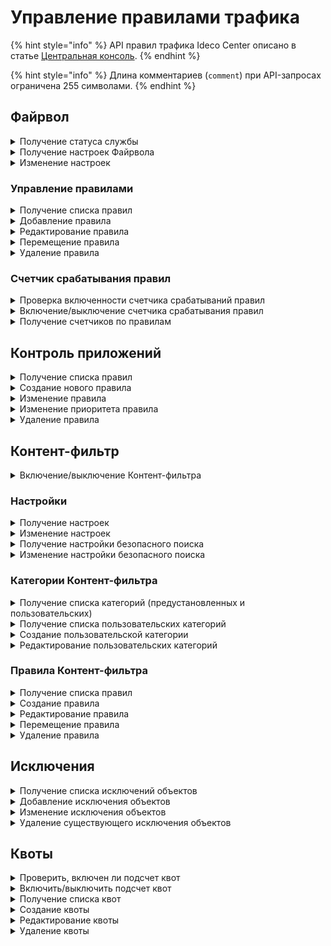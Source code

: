 # Управление правилами трафика

{% hint style="info" %}
API правил трафика Ideco Center описано в статье [Центральная консоль](/api/cc-api.md).
{% endhint %}

{% hint style="info" %}
Длина комментариев (`comment`) при API-запросах ограничена 255 символами.
{% endhint %}

## Файрвол

<details>
<summary>Получение статуса службы</summary>

```
GET /firewall/status
```

**Ответ на успешный запрос:**

```json
[
   {
      "name": "rules-in-kernel",
      "status": "active | activating | deactivating | failed | inactive | reloading",
      "msg": [ "string" ]  //(Список строк, поясняющих текущее состояние)
    },
   {
      "msg": [ "string" ],
      "status": "active",
      "name": "auto-snat"
    }
]
```

</details>

<details>
<summary>Получение настроек Файрвола</summary>

### Включенность пользовательских правил

```
GET /firewall/state
```

**Ответ на успешный запрос:**

```json
{
    "enabled": "boolean"
} 
```

* `enabled` - Опция раздела Файрвол включен (true) или
отключен (false).

### Логирование правил

```
GET /firewall/settings
```

**Ответ на успешный запрос:**

```json
{
    "automatic_snat_enabled": "boolean",
    "log_mode": "nothing" | "all" | "selected",
    "log_actions": ["accept" | "drop" | "dnat" | "snat" | "mark_log" | "mark_not_log"]
} 
```

</details>

<details>
<summary>Изменение настроек</summary>

```
PUT /firewall/settings
```

**Json-тело запроса:**

```json
{
    "automatic_snat_enabled": "boolean",
    "log_mode": "nothing" | "all" | "selected",
    "log_actions": ["accept" | "drop" | "dnat" | "snat" | "mark_log" | "mark_not_log"]
} 
```

* `automatic_snat_enabled` - включение автоматического SNAT;
* `log_mode` - режим логирования;
* `log_actions` - события, которые будут логироваться. 

**Ответ на успешный запрос**: 200 ОК

</details>

### Управление правилами

<details>
<summary>Получение списка правил</summary>

* `GET /firewall/rules/forward` - раздел FORWARD;
* `GET /firewall/rules/input` - раздел INPUT;
* `GET /firewall/rules/dnat` - раздел DNAT;
* `GET /firewall/rules/snat` - раздел SNAT;
* `GET /firewall/rules/log` - раздел Логирование.

**Ответ на успешный запрос:**

```json5
[
   "FilterRuleObject|DnatRuleObject|SnatRuleObject",
]
```

**Обьект FilterRuleObject**

```json5
{
    "id": "integer",
    "parent_id": "string",
    "enabled": "boolean",
    "protocol": "string",
    "source_addresses": [ "string" ],
    "source_addresses_negate": "boolean",
    "source_ports": [ "string" ],
    "incoming_interface": "string",
    "destination_addresses": [ "string" ],
    "destination_addresses_negate": "boolean",
    "destination_ports": [ "string" ],
    "outgoing_interface": "string",
    "hip_profiles": [ "string" ],
    "dpi_profile": "string",
    "dpi_enabled": "boolean",
    "ips_profile": "string",
    "ips_enabled": "boolean",
    "timetable": [ "string" ],
    "comment": "string",
    "action": "accept | drop"
}
```

* `id` - идентификатор правила.
* `parent_id` - идентификатор группы в Ideco Center, в которую входит сервер, или константа "f3ffde22-a562-4f43-ac04-c40fcec6a88c" (соответствует Корневой группе);
* `enabled` - включено (true) или выключено (false) правило;
* `protocol` - протокол;
* `source_addresses` - адрес источника;
* `source_addresses_negate` - инвертировать адрес источника;
* `source_ports` - порты источников, список идентификаторов алиасов;
* `incoming_interface` - зона источника;
* `destination_addresses` - адрес назначения;
* `destination_addresses_negate` - инвертировать адрес назначения;
* `destination_ports` - порты назначения;
* `outgoing_interface` - зона назначения;
* `hip_profiles` - HIP-профили;
* `dpi_profile` - строка в формате UUID, идентификатор профиля DPI. Не может быть пустой строкой, если `dpi_enabled` = `true`;
* `dpi_enabled` - включена/выключена обработка с помощью модуля **Контроль приложений**;
* `ips_profile` - строка в формате UUID, идентификатор профиля IPS. Не может быть пустой строкой, если `ips_enabled` = `true`;
* `ips_enabled` - включена/выключена обработка с помощью модуля **Предотвращение вторжений**;
* `timetable` - время действия;
* `comment` - комментарий (может быть пустым);
* `action` - действие:
  * `accept` - разрешить;
  * `drop` - запретить.

**Обьект DnatRuleObject**

```json5
{
    "id": "integer",
    "parent_id": "string",
    "enabled": "boolean",
    "protocol": "string",
    "source_addresses": [ "string" ],
    "source_addresses_negate": "boolean",
    "source_ports": [ "string" ],
    "incoming_interface": "string",
    "destination_addresses": [ "string" ],
    "destination_addresses_negate": "boolean",
    "destination_ports": [ "string" ],
    "timetable": [ "string" ],
    "comment": "string",
    "action": "accept | dnat",
    "change_destination_address": "null | string",
    "change_destination_port": "null | string"
}
```

* `action` - действие:
  * `accept` - разрешить;
  * `dnat` - производить DNAT.
* `change_destination_address` - IP-адрес или диапазон IP-адресов для замены назначения, или `null`, если `action` = `accept`;
* `change_destination_port` - порт или диапазон портов для замены значения, или `null`, если `action` = `accept`.

**Обьект SnatRuleObject**

```json5
{
    "id": "integer",
    "parent_id": "string",
    "enabled": "boolean",
    "protocol": "string",
    "source_addresses": [ "string" ],
    "source_addresses_negate": "boolean",
    "source_ports": [ "string" ],
    "destination_addresses": [ "string" ],
    "destination_addresses_negate": "boolean",
    "destination_ports": [ "string" ],
    "outgoing_interface": "string",
    "timetable": [ "string" ],
    "comment": "string",
    "action": "accept | snat",
    "change_source_address": "null | string"
}
```

* `action` - действие:
  * `accept` - разрешить;
  * `snat` - производить SNAT.
* `change_destination_address` - IP-адрес для замены источника, или `null`, если `action` = `accept`.

</details>

<details>
<summary>Добавление правила</summary>

* `POST /firewall/rules/forward?anchor_item_id=123&insert_after={true|false}` - раздел FORWARD;
* `POST /firewall/rules/input?anchor_item_id=123&insert_after={true|false}` - раздел INPUT;
* `POST /firewall/rules/dnat?anchor_item_id=123&insert_after={true|false}` - раздел DNAT;
* `POST /firewall/rules/snat?anchor_item_id=123&insert_after={true|false}` - раздел SNAT;
* `POST /firewall/rules/log?anchor_item_id=123&insert_after={true|false}` - раздел Логирование.

  * `anchor_item_id` - идентификатор правила, ниже или выше которого нужно создать новое. Если отсутствует, то новое правило будет добавлено в конец таблицы;
  * `insert_after` - вставка до или после. Если значение `true` или отсутствует, то новое правило будет добавлено сразу после указанного в `anchor_item_id`. Если `false` - на месте указанного в `anchor_item_id`.

**Json-тело запроса:**

```json5
[
   "FilterRuleObject|DnatRuleObject|SnatRuleObject",
]
```

* В запросе не должно быть `id`, так как правило ещё не создано и не имеет идентификатора.

**Ответ на успешный запрос:**

```json5
{
    "id": "integer"
}
```

* `id` - идентификатор созданного правила.

</details>

<details>
<summary>Редактирование правила</summary>

* `PUT /firewall/rules/forward/<id правила>` - раздел FORWARD;
* `PUT /firewall/rules/input/<id правила>` - раздел INPUT;
* `PUT /firewall/rules/dnat/<id правила>` - раздел DNAT;
* `PUT /firewall/rules/snat/<id правила>` - раздел SNAT;
* `PUT /firewall/rules/log/<id правила>` - раздел Логирование.

**Json-тело запроса:**

```json5
[
   "FilterRuleObject|DnatRuleObject|SnatRuleObject",
]
```

**Ответ на успешный запрос:** 200 ОК

</details>

<details>
<summary>Перемещение правила</summary>

* `PATCH /firewall/rules/forward/move` - раздел FORWARD;
* `PATCH /firewall/rules/input/move` - раздел INPUT;
* `PATCH /firewall/rules/dnat/move` - раздел DNAT;
* `PATCH /firewall/rules/snat/move` - раздел SNAT;
* `PATCH /firewall/rules/log/move` - раздел Логирование.

**Json-тело запроса:**

```json5
{
    "params": {
      "id": "integer",
      "anchor_item_id": "integer",
      "insert_after": "boolean"
    }
}
```

* `id` - идентификатор перемещаемого правила;
* `anchor_item_id` - идентификатор правила, ниже или выше которого нужно поместить перемещаемое правило;
* `insert_after` - вставка до или после. Если `true`, то вставить правило сразу после указанного в `anchor_item_id`, если `false` - на месте указанного в `anchor_item_id`.

</details>

<details>
<summary>Удаление правила</summary>

* `DELETE /firewall/rules/forward/<id правила>` - раздел FORWARD;
* `DELETE /firewall/rules/input/<id правила>` - раздел INPUT;
* `DELETE /firewall/rules/dnat/<id правила>` - раздел DNAT;
* `DELETE /firewall/rules/snat/<id правила>` - раздел SNAT;
* `DELETE /firewall/rules/log/<id правила>` - раздел Логирование.

**Ответ на успешный запрос:** 200 ОК

</details>

### Счетчик срабатывания правил

<details>
<summary>Проверка включенности счетчика срабатываний правил</summary>

```
GET /firewall/watch
```

**Ответ на успешный запрос:**

```json5
{
    "enabled": "boolean" //(true - если счетчик включен, false - если выключен)
}
```

</details>

<details>
<summary>Включение/выключение счетчика срабатывания правил</summary>

```
PUT /firewall/watch
```

**Json-тело запроса:**

```json5
{
    "enabled": "boolean" //(true - чтобы включить, false - чтобы выключить)
}
```

**Ответ на успешный запрос:** 200 ОК

</details>

<details>
<summary>Получение счетчиков по правилам</summary>

* `GET /firewall/counters/forward` - раздел FORWARD;
* `GET /firewall/counters/input` - раздел INPUT;
* `GET /firewall/counters/dnat` - раздел DNAT;
* `GET /firewall/counters/snat` - раздел SNAT;
* `GET /firewall/rules/log` - раздел Логирование.

**Ответ на успешный запрос:**

```json5
[
   {
      "id": "integer",
      "packets": "integer" //(количество сработок правила)
   },
   ...
]
```

</details>

## Контроль приложений

<details>
<summary>Получение списка правил</summary>

```
GET /application_control_backend/rules
```

**Ответ на успешный запрос:**

```json5
[ 
    {
        "action": "string", // ["drop"|"accept"]
        "aliases": ["string"],
        "comment": "string",
        "enabled": "boolean",
        "name": "string",
        "parent_id": "string",
        "protocols": ["string"],
        "id": "integer"
    },
    ...
 ]
```

* `action` - действие, применяемое к правилу;
* `aliases` - объекты, которые используются в правиле (например, any. Список объектов доступен по [ссылке](/api/description-of-handlers.md));
* `comment` - комментарий правила;
* `enabled` - статус правила (true - включено, false - отключено);
* `name` - имя правила;
* `parent_id` - идентификатор родительской группы серверов;
* `protocols` - список протоколов;
* `id` - идентификатор правила.

</details>

<details>
<summary>Создание нового правила</summary>

```
POST /application_control_backend/rules
```

**Json-тело запроса:**

```json5
{
    "parent_id": "string",
    "name": "string",
    "action": "string", // ["drop"|"accept"],
    "comment": "string",
    "aliases":["string"],
    "protocols":["string"],
    "enabled": "boolean"
}
```

* `action` - действие, применяемое к правилу;
* `aliases` - объекты, которые используются в правиле (например, any. Список объектов доступен по [ссылке](/api/description-of-handlers.md));
* `comment` - комментарий правила;
* `enabled` - статус правила (true - включено, false - отключено);
* `name` - имя правила;
* `parent_id` - идентификатор родительской группы серверов;
* `protocols` - список протоколов.

**Ответ на успешный запрос:**

```json5
{
    "id": "integer"
}
```

* `id` - идентификатор созданного правила.

</details>

<details>
<summary>Изменение правила</summary>

```
PUT /application_control_backend/rules/<id правила>
```

**Json-тело запроса:**

```json5
{
    "parent_id": "string",
    "name": "string",
    "comment": "string",
    "aliases": ["string"],
    "protocols": ["string"],
    "action": "string", // ["drop"|"accept"],
    "enabled": "boolean"
}
```

* `action` - действие, применяемое к правилу;
* `aliases` - объекты, которые используются в правиле (например, any. Список объектов доступен по [ссылке](/api/description-of-handlers.md));
* `comment` - комментарий правила;
* `enabled` - статус правила (true - включено, false - отключено);
* `name` - имя правила;
* `parent_id` - идентификатор родительской группы серверов;
* `protocols` - список протоколов;

**Ответ на успешный запрос:** 200 ОК

</details>

<details>
<summary>Изменение приоритета правила</summary>

```
PATCH /application_control_backend/rules/move
```

**Json-тело запроса:**

```json5
{
    "params": {
      "id": "integer",
      "anchor_item_id": "integer",
      "insert_after": "boolean"
    }
}
```

* `id` - идентификатор правила;
* `anchor_item_id` - идентификатор правила, ниже или выше которого нужно создать новое;
* `insert_after` - вставка до или после. Если True, то вставить правило сразу после указанного в anchor_item_id, если False, то на месте указанного в anchor_item_id.

**Ответ на успешный запрос:** 200 OK

</details>

<details>
<summary>Удаление правила</summary>

```
DELETE /application_control_backend/rules/<id правила>
```

**Ответ на успешный запрос:** 200 OK

</details>

## Контент-фильтр

<details>

<summary>Включение/выключение Контент-фильтра</summary>

### Проверить включенность

```
GET /content-filter/state
```

**Ответ на успешный запрос:**

```json5
{
    "enabled": "boolean"
}
```

### Включить/выключить Контент-фильтр

```
PUT /content-filter/state
```

**Json-тело запроса:**

```json5
{
    "enabled": "boolean"
}
```

**Ответ на успешный запрос:** 200 ОК

</details>

### Настройки

<details>
<summary>Получение настроек</summary>

```
GET /content-filter/settings
```

**Ответ на успешный запрос:**

```json5
{
    "enabled_extended_categorizer": "boolean",
    "quic_reject_enabled": "boolean"
}
```

* `enabled_extended_categorizer` - расширенная категоризация (SkyDNS) включена (true) или выключена (false);
* `quic_reject_enabled` - запрет трафика по протоколу QUIC включен (true) или выключен (false).

</details>

<details>
<summary>Изменение настроек</summary>

```
PATCH /content-filter/settings
```

**Json-тело запроса:**

```json5
{
    "enabled_extended_categorizer": "boolean",
    "quic_reject_enabled": "boolean" //(Любое из полей может отсутствовать)
}
```

**Ответ на успешный запрос:** 200 OK

</details>

<details>
<summary>Получение настройки безопасного поиска</summary>

```
GET /proxy_backend/safe_search
```

**Ответ на успешный запрос:**

```json5
{
    "enabled": "boolean"
}
```

</details>

<details>
<summary>Изменение настройки безопасного поиска</summary>

```
PUT /proxy_backend/safe_search
```

**Json-тело запроса:**

```json5
{
    "enabled": "boolean"
}
```

**Ответ на успешный запрос:** 200 OK

</details>

### Категории Контент-фильтра

<details>
<summary>Получение списка категорий (предустановленных и пользовательских)</summary>

```
GET /content-filter/categories
```

**Ответ на успешный запрос:**

```json5
[
    {
        "id": "string",
        "type": "string",
        "name": "string",
        "comment": "string"
    },
    ...
]
```

* `id` - номер категории в формате `users.id.1` или `extended.id.1`;
* `type` - тип категории:
  * `"users"` - пользовательские категории;
  * `"extended"` - расширенные категории (SkyDNS);
  * `"files"` - категории для файлов;
  * `"special"` - специальные предопределенные категории (Прямое обращение по IP, Все категоризированные запросы, Все некатегоризированные запросы, Все запросы);
  * `"other"` - остальные категории.
* `name` - имя категории (для отображения пользователю);
* `comment` - описание категории (для отображения пользователю).

</details>

<details>
<summary>Получение списка пользовательских категорий</summary>

```
GET /content-filter/users_categories
```

**Ответ на успешный запрос:**

```json5
[
    {
        "id": "string" (идентификатор категории, вида - users.id.1),
        "name": "string" (название категории, не пустая строка),
        "comment": "string",
        "urls": ["string"]
    },
    ...
]
```

* `urls` - список url. Либо полный путь до страницы, либо только доменное имя. В пути может присутствовать любое количество любых символов.

</details>

<details>

<summary>Создание пользовательской категории</summary>

```
POST /content-filter/users_categories
```

**Json-тело запроса:**

```json5
{
    "name": "string",
    "comment": "string",
    "urls": [ "string" ]
}
```

**Ответ на успешный запрос:**

```json5
{
    "id": "string"
}
```

</details>

<details>

<summary>Редактирование пользовательских категорий</summary>

```
PUT /content-filter/users_categories/{category_id}
```

**Json-тело запроса:**

```json5
{
    "name": "string",
    "comment": "string",
    "urls": ["string"]
}
```

**Ответ на успешный запрос:**

```json5
{
    "id": "string",
    "name": "string",
    "comment": "string",
    "urls": [ "string" ]
}
```

</details>

### Правила Контент-фильтра

<details>
<summary>Получение списка правил</summary>

```
GET /content-filter/rules
```

**Ответ на успешный запрос:**

```json5
[
    {
        "id": "integer",
        "parent_id": "string",
        "name": "string",
        "comment": "string",
        "aliases": [ "string" ],
        "categories": [ "string" ],
        "http_methods": ["string"],
        "content_types": ["string"],
        "access": "allow" | "deny" | "bump" | "redirect",
        "redirect_url": "string | null",
        "enabled": "boolean",
        "timetable": [ "string" ]
    },
    ...
]
```

* `id` - идентификатор правила;
* `parent_id` - идентификатор группы в Ideco Center, в которую входит Ideco NGFW, или константа "f3ffde22-a562-4f43-ac04-c40fcec6a88c" (соответствует Корневой группе);
* `name` - название правила, не пустая строка;
* `comment` - комментарий, может быть пустым (максимальная длина - 255 символов);
* `aliases` - список идентификаторов алиасов (поле Применяется для);
* `categories` - список идентификаторов категорий сайтов;
* `http_methods` - список методов HTTP. Доступен выбор из списка: GET, POST, PUT, DELETE, HEAD, OPTIONS, PATCH, TRACE, CONNECT;
* `content_types` -  список mime types;
* `access` - действие, которое необходимо выполнить в правиле:
  * `allow` - разрешить данный запрос;
  * `deny` - запретить запрос и показать страницу блокировки;
  * `bump` - расшифровать запрос;
  * `redirect` - перенаправить запрос на `redirect_url`.
* `redirect_url` - адрес, на который перенаправляются запросы. `String` при `access` = `redirect` и `null` при остальных вариантах `access`;
* `enabled` - правило включено (true) или выключено (false);
* `timetable` - время действия, список идентификаторов алиасов.

</details>

<details>
<summary>Создание правила</summary>

```
POST /content-filter/rules?anchor_item_id=123&insert_after={true|false}
```

* `anchor_item_id` - идентификатор правила, ниже или выше которого нужно создать новое. Если отсутствует, то новое правило будет добавлено в конец таблицы;
* `insert_after` - вставка до или после. Если значение `true` или отсутствует, то новое правило будет добавлено сразу после указанного в `anchor_item_id`. Если `false` - на месте указанного в `anchor_item_id`.

**Json-тело запроса:**

```json5
{
    "name": "string",
    "comment": "string",
    "parent_id": "string", 
    "aliases": [ "string" ],
    "categories": [ "string" ],
    "http_methods": ["string"],
    "content_types": ["string"],
    "access": "allow" | "deny" | "bump" | "redirect",
    "redirect_url": "string|null",
    "enabled": "boolean",
    "timetable": [ "string" ]
}
```

* `name` - название правила, не пустая строка;
* `comment` - комментарий, может быть пустым (максимальная длина - 255 символов);
* `parent_id` - идентификатор группы в Ideco Center, в которую входит Ideco NGFW, или константа "f3ffde22-a562-4f43-ac04-c40fcec6a88c" (соответствует Корневой группе);
* `aliases` - список идентификаторов алиасов (поле Применяется для);
* `categories` - список идентификаторов категорий сайтов;
* `http_methods` - список методов HTTP. Доступен выбор из списка: GET, POST, PUT, DELETE, HEAD, OPTIONS, PATCH, TRACE, CONNECT;
* `content_types` -  список mime types;
* `access` - действие, которое необходимо выполнить в правиле:
  * `allow` - разрешить данный запрос;
  * `deny` - запретить запрос и показать страницу блокировки;
  * `bump` - расшифровать запрос;
  * `redirect` - перенаправить запрос на `redirect_url`.
* `redirect_url` - адрес, на который перенаправляются запросы. `String` при `access` = `redirect` и `null` при остальных вариантах `access`;
* `enabled` - правило включено (true) или выключено (false);
* `timetable` - время действия.

</details>

<details>
<summary>Редактирование правила</summary>

```
PUT /content-filter/rules/<id правила>
```

**Json-тело запроса:**

```json5
{
    "name": "string",
    "comment": "string",
    "parent_id": "string", 
    "aliases": [ "string" ],
    "categories": [ "string" ],
    "http_methods": ["string"],
    "content_types": ["string"],
    "access": "allow | deny | bump | redirect",
    "redirect_url": "string | null",
    "enabled": "boolean",
    "timetable": [ "string" ]
}
```
* `name` - название правила, не пустая строка;
* `comment` - комментарий, может быть пустым (максимальная длина - 255 символов);
* `parent_id` - идентификатор группы в Ideco Center, в которую входит Ideco NGFW, или константа "f3ffde22-a562-4f43-ac04-c40fcec6a88c" (соответствует Корневой группе);
* `aliases` - список идентификаторов алиасов (поле Применяется для);
* `categories` - список идентификаторов категорий сайтов;
* `http_methods` - список методов HTTP. Доступен выбор из списка: GET, POST, PUT, DELETE, HEAD, OPTIONS, PATCH, TRACE, CONNECT;
* `content_types` -  список mime types;
* `access` - действие, которое необходимо выполнить в правиле:
  * `allow` - разрешить данный запрос;
  * `deny` - запретить запрос и показать страницу блокировки;
  * `bump` - расшифровать запрос;
  * `redirect` - перенаправить запрос на `redirect_url`.
* `redirect_url` - адрес, на который перенаправляются запросы. `String` при `access` = `redirect` и `null` при остальных вариантах `access`;
* `enabled` - правило включено (true) или выключено (false);
* `timetable` - время действия.

**Ответ на успешный запрос:** 200 ОК

</details>

<details>
<summary>Перемещение правила</summary>

```
PATCH /content-filter/rules/move
```

**Json-тело запроса:**

```json5
{
    "params": {
      "id": "integer",
      "anchor_item_id": "integer",
      "insert_after": "boolean"
    }
}
```

* `id` - идентификатор правила;
* `anchor_item_id` - идентификатор правила, ниже или выше которого нужно вставить правило, которое перемещаем;
* `insert_after` - вставка до или после. Если `true`, то правило будет вставлено сразу после указанного в `anchor_item_id`, если `false` - на месте указанного в `anchor_item_id`.

**Ответ на успешный запрос:** 200 OK

</details>

<details>
<summary>Удаление правила</summary>

```
DELETE /content-filter/rules/<id правила>
```

**Ответ на успешный запрос:** 200 ОК

</details>

## Исключения

<details>
<summary>Получение списка исключений объектов</summary>

```
GET /ips/bypass
```

**Ответ на успешный запрос:**

```json5
[
    {
        "id": "string",
        "aliases": [ "string" ],
        "comment": "string",
        "enabled": "boolean"
    },
    ...
]
```

* `id` - идентификатор исключения;
* `aliases` - список идентификаторов объектов. Допустимые типы: IP-адрес, Диапазон IP-адресов, Список IP-объектов, Список IP-адресов, Подсеть, Домен, Пользователь, Группа;
* `comment` - описание, может быть пустым, максимальная длина - 255 символов;
* `enabled` - состояние исключения: включено/выключено.

</details>

<details>
<summary>Добавление исключения объектов</summary>

```
POST /ips/bypass
```

**Json-тело запроса:**

```json5
{
    "aliases": [ "string" ],
    "comment": "string",
    "enabled": "boolean"
}
```

* `aliases` - список идентификаторов объектов. Допустимые типы: IP-адрес, Диапазон IP-адресов, Список IP-объектов, Список IP-адресов, Подсеть, Домен, Пользователь, Группа;
* `comment` - описание, может быть пустым, максимальная длина - 255 символов;
* `enabled` - состояние исключения: включено/выключено.

**Ответ на успешный запрос:**

```json5
{
    "id": "string"
}
```

* `id` - идентификатор созданного исключения.

</details>

<details>

<summary>Изменение исключения объектов</summary>

```
PATCH /ips/bypass/<id исключения>
```

**Json-тело запроса:**

```json5
{
    "aliases": [ "string" ],
    "comment": "string",
    "enabled": "boolean"
}
```

* `aliases` - список идентификаторов объектов. Допустимые типы: IP-адрес, Диапазон IP-адресов, Список IP-объектов, Список IP-адресов, Подсеть, Домен, Пользователь, Группа;
* `comment` - описание, может быть пустым, максимальная длина - 255 символов;
* `enabled` - состояние исключения: включено/выключено.

**Ответ на успешный запрос:** 200 OK

</details>

<details>
<summary>Удаление существующего исключения объектов</summary>

```
DELETE /ips/bypass/<id исключения>
```

**Ответ на успешный запрос:** 200 OK

</details>

## Квоты

<details>
<summary>Проверить, включен ли подсчет квот</summary>

```
GET /quotas/state
```

**Ответ на успешный запрос:**

```json5
{
    "enabled": "boolean"
}
```

</details>

<details>
<summary>Включить/выключить подсчет квот</summary>

```
PUT /quotas/state
```

**Json-тело запроса:**

```json5
{
    "enabled": "boolean"
}
```

**Ответ на успешный запрос:** 200 ОК

</details>

<details>
<summary>Получение списка квот</summary>

```
GET /quotas/quotas
```

**Ответ на успешный запрос:**

```json5
[
    {
        "id": "string",
        "title": "string",
        "comment": "string",
        "quota": "integer",
        "enabled": "boolean",
        "interval": "hour" | "day" | "week" | "month" | "quarter"
    },
    ...
]
```

* `id` - идентификатор квоты;
* `title` - название квоты (максимальная длина - 42 символа);
* `comment` - комментарий (максимальная длина - 255 символов);
* `quota` - ограничение трафика в байтах;
* `enabled` - применяется ли квота;
* `interval` - период действия квоты (час, день, неделя, месяц, квартал).

</details>

<details>
<summary>Создание квоты</summary>

```
POST /quotas/quotas
```

**Json-тело запроса:**

```json5
{
    "title": "string",
    "comment": "string",
    "quota": "integer",
    "enabled": "boolean",
    "interval": "string"
}
```

**Ответ на успешный запрос:**

```json5
{
    "id": "string"
}
```

</details>

<details>
<summary>Редактирование квоты</summary>

```
PATCH /quotas/quotas/<id квоты>
```

**Json-тело запроса:**

```json5
{
    "title": "string",
    "comment": "string",
    "quota": "integer",
    "enabled": "boolean",
    "interval": "string"
}
```

**Ответ на успешный запрос:** 200 ОК

</details>

<details>
<summary>Удаление квоты</summary>

```
DELETE /quotas/quotas/<id квоты>
```

**Ответ на успешный запрос:** 200 ОК

</details>